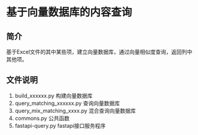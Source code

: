 # 基于向量数据库的内容查询
## 简介
基于Excel文件的其中某些项，建立向量数据库，通过向量相似度查询，返回列中其他项。
## 文件说明
1. build_xxxxxx.py 构建向量数据库
2. query_matching_xxxxxx.py 查询向量数据库
3. query_mix_matching_xxxx.py 混合查询向量数据库
4. commons.py 公共函数
5. fastapi-query.py fastapi接口服务程序